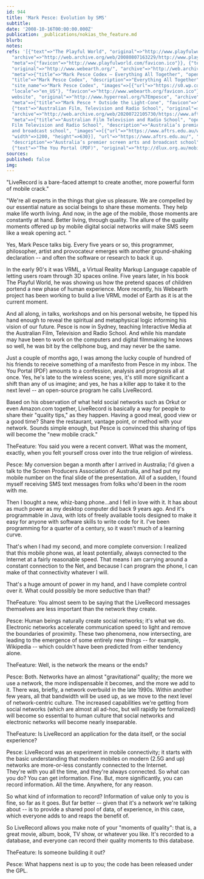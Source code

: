 ```yaml
---
id: 944
title: 'Mark Pesce: Evolution by SMS'
subtitle: 
date: '2008-10-16T00:00:00.000Z'
publication: _publications/nokias_the_feature.md
blurb: 
notes: 
refs: '[{"text"=>"The Playful World", "original"=>"http://www.playfulworld.com/playfulworld.html",
  "archive"=>"http://web.archive.org/web/20080807163229/http://www.playfulworld.com/playfulworld.html",
  "meta"=>{"favicon"=>"http://www.playfulworld.com/favicon.ico"}}, {"text"=>"Webearth",
  "original"=>"http://www.webearth.org/", "archive"=>"http://web.archive.org/web/20200114154627/http://www.webearth.org:80/",
  "meta"=>{"title"=>"Mark Pesce Codex – Everything All Together", "open_graph"=>{"type"=>"website",
  "title"=>"Mark Pesce Codex", "description"=>"Everything All Together", "url"=>"https://markpescecodex.com/",
  "site_name"=>"Mark Pesce Codex", "images"=>[{"url"=>"https://s0.wp.com/i/blank.jpg"}],
  "locale"=>"en_US"}, "favicon"=>"http://www.webearth.org/favicon.ico"}}, {"text"=>"personal
  website", "original"=>"http://www.hyperreal.org/%7Empesce", "archive"=>"http://web.archive.org/web/20191221224137/http://hyperreal.org:80/~mpesce/",
  "meta"=>{"title"=>"Mark Pesce * Outside the Light-Cone", "favicon"=>"http://www.hyperreal.org/favicon.ico"}},
  {"text"=>"Australian Film, Television and Radio School", "original"=>"http://www.aftrs.edu.au/",
  "archive"=>"http://web.archive.org/web/20200722105730/https://www.aftrs.edu.au/",
  "meta"=>{"title"=>"Australian Film Television and Radio School", "open_graph"=>{"title"=>"Australian
  Film Television and Radio School", "description"=>"Australia’s premier screen arts
  and broadcast school", "images"=>[{"url"=>"https://www.aftrs.edu.au/wp-content/uploads/2018/07/home_header_new-1200x630-c-default.jpg",
  "width"=>1200, "height"=>630}], "url"=>"https://www.aftrs.edu.au/", "type"=>"website"},
  "description"=>"Australia’s premier screen arts and broadcast school", "favicon"=>"https://www.aftrs.edu.au/wp-content/themes/aftrs/img/favicons/favicon-16x16.png"}},
  {"text"=>"The You Portal (PDF)", "original"=>"http://dlux.org.au/mobilejourneys/documentation/presentations/MJPesce.pdf"}]'
sources: 
published: false
img: 
---
```

"LiveRecord is a bare-faced attempt to create another, more powerful form of mobile crack."

  
"We're all experts in the things that give us pleasure. We are compelled by our essential nature as social beings to share these moments. They help make life worth living. And now, in the age of the mobile, those moments are constantly at hand. Better living, through quality. The allure of the quality moments offered up by mobile digital social networks will make SMS seem like a weak opening act. "

Yes, Mark Pesce talks big. Every five years or so, this programmer, philosopher, artist and provocateur emerges with another ground-shaking declaration -- and often the software or research to back it up.

In the early 90's it was VRML, a Virtual Reality Markup Language capable of letting users roam through 3D spaces online. Five years later, in his book The Playful World, he was showing us how the pretend spaces of children portend a new phase of human experience. More recently, his Webearth project has been working to build a live VRML model of Earth as it is at the current moment.

And all along, in talks, workshops and on his personal website, he tipped his hand enough to reveal the spiritual and metaphysical logic informing his vision of our future. Pesce is now in Sydney, teaching Interactive Media at the Australian Film, Television and Radio School. And while his mandate may have been to work on the computers and digital filmmaking he knows so well, he was bit by the cellphone bug, and may never be the same.

Just a couple of months ago, I was among the lucky couple of hundred of his friends to receive something of a manifesto from Pesce in my inbox. The You Portal (PDF) amounts to a confession, analysis and prognosis all at once. Yes, he's late to the wireless scene; yes, it's still more significant a shift than any of us imagine; and yes, he has a killer app to take it to the next level -- an open-source program he calls LiveRecord.

Based on his observation of what held social networks such as Orkut or even Amazon.com together, LiveRecord is basically a way for people to share their "quality tips," as they happen. Having a good meal, good view or a good time? Share the restaurant, vantage point, or method with your network. Sounds simple enough, but Pesce is convinced this sharing of tips will become the "new mobile crack."

TheFeature: You said you were a recent convert. What was the moment, exactly, when you felt yourself cross over into the true religion of wireless.

Pesce: My conversion began a month after I arrived in Australia; I'd given a talk to the Screen Producers Association of Australia, and had put my mobile number on the final slide of the presentation. All of a sudden, I found myself receiving SMS text messages from folks who'd been in the room with me.

Then I bought a new, whiz-bang phone...and I fell in love with it. It has about as much power as my desktop computer did back 9 years ago. And it's programmable in Java, with lots of freely available tools designed to make it easy for anyone with software skills to write code for it. I've been programming for a quarter of a century, so it wasn't much of a learning curve.

That's when I had my second, and more complete conversion: I realized that this mobile phone was, at least potentially, always connected to the Internet at a fairly reasonable speed. That means I am carrying around a constant connection to the Net, and because I can program the phone, I can make of that connectivity whatever I will.

That's a huge amount of power in my hand, and I have complete control over it. What could possibly be more seductive than that?

TheFeature: You almost seem to be saying that the LiveRecord messages themselves are less important than the network they create.

Pesce: Human beings naturally create social networks; it's what we do. Electronic networks accelerate communication speed to light and remove the boundaries of proximity. These two phenomena, now intersecting, are leading to the emergence of some entirely new things -- for example, Wikipedia -- which couldn't have been predicted from either tendency alone.

TheFeature: Well, is the network the means or the ends?

Pesce: Both. Networks have an almost "gravitational" quality; the more we use a network, the more indispensable it becomes, and the more we add to it. There was, briefly, a network overbuild in the late 1990s. Within another few years, all that bandwidth will be used up, as we move to the next level of network-centric culture. The increased capabilities we're getting from social networks (which are almost all ad-hoc, but will rapidly be formalized) will become so essential to human culture that social networks and electronic networks will become nearly inseparable.

TheFeature: Is LiveRecord an application for the data itself, or the social experience?

Pesce: LiveRecord was an experiment in mobile connectivity; it starts with the basic understanding that modern mobiles on modern (2.5G and up) networks are more-or-less constantly connected to the Internet.  
They're with you all the time, and they're always connected. So what can you do? You can get information. Fine. But, more significantly, you can record information. All the time. Anywhere, for any reason.

So what kind of information to record? Information of value only to you is fine, so far as it goes. But far better -- given that it's a network we're talking about -- is to provide a shared pool of data, of experience, in this case, which everyone adds to and reaps the benefit of.

So LiveRecord allows you make note of your "moments of quality": that is, a great movie, album, book, TV show, or whatever you like. It's recorded to a database, and everyone can record their quality moments to this database.

TheFeature: Is someone building it out?

Pesce: What happens next is up to you; the code has been released under the GPL.
